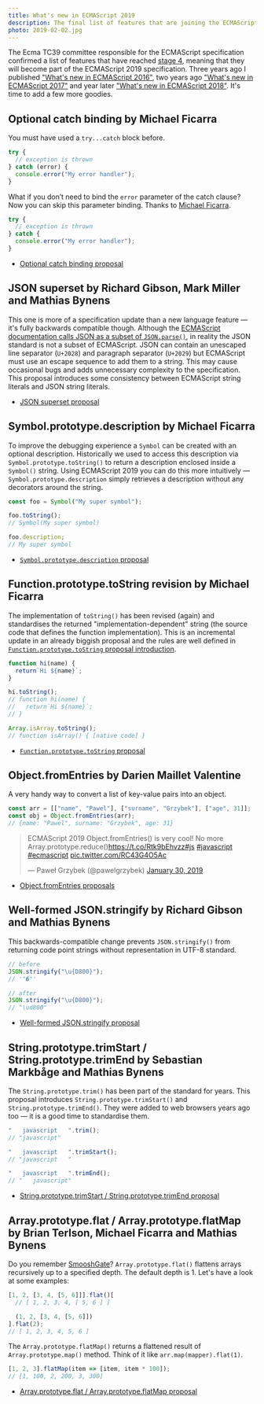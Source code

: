 ```yaml
---
title: What's new in ECMAScript 2019
description: The final list of features that are joining the ECMAScript specification this year is ready. Here's a quick summary and look at some practical examples.
photo: 2019-02-02.jpg
---
```


The Ecma TC39 committee responsible for the ECMAScript specification confirmed a list of features that have reached [stage 4](https://tc39.github.io/process-document/), meaning that they will become part of the ECMAScript 2019 specification. Three years ago I published ["What's new in ECMAScript 2016"](https://pawelgrzybek.com/whats-new-in-ecmascript-2016-es7/), two years ago ["What's new in ECMAScript 2017"](https://pawelgrzybek.com/whats-new-in-ecmascript-2017/) and year later ["What's new in ECMAScript 2018"](https://pawelgrzybek.com/whats-new-in-ecmascript-2018/). It's time to add a few more goodies.

## Optional catch binding by Michael Ficarra

You must have used a `try...catch` block before.

```js
try {
  // exception is thrown
} catch (error) {
  console.error("My error handler");
}
```

What if you don’t need to bind the `error` parameter of the catch clause? Now you can skip this parameter binding. Thanks to [Michael Ficarra](https://twitter.com/smooshMap).

```js
try {
  // exception is thrown
} catch {
  console.error("My error handler");
}
```

- [Optional catch binding proposal](https://github.com/tc39/proposal-optional-catch-binding)

## JSON superset by Richard Gibson, Mark Miller and Mathias Bynens

This one is more of a specification update than a new language feature — it's fully backwards compatible though. Although the [ECMAScript documentation calls JSON as a subset of `JSON.parse()`](https://tc39.github.io/ecma262/#sec-json.parse), in reality the JSON standard is not a subset of ECMAScript. JSON can contain an unescaped line separator (`U+2028`) and paragraph separator (`U+2029`) but ECMAScript must use an escape sequence to add them to a string. This may cause occasional bugs and adds unnecessary complexity to the specification. This proposal introduces some consistency between ECMAScript string literals and JSON string literals.

- [JSON superset proposal](https://github.com/tc39/proposal-json-superset)

## Symbol.prototype.description by Michael Ficarra

To improve the debugging experience a `Symbol` can be created with an optional description. Historically we used to access this description via `Symbol.prototype.toString()` to return a description enclosed inside a `Symbol()` string. Using ECMAScript 2019 you can do this more intuitively — `Symbol.prototype.description` simply retrieves a description without any decorators around the string.

```js
const foo = Symbol("My super symbol");

foo.toString();
// Symbol(My super symbol)

foo.description;
// My super symbol
```

- [`Symbol.prototype.description` proposal](https://github.com/tc39/proposal-Symbol-description)

## Function.prototype.toString revision by Michael Ficarra

The implementation of `toString()` has been revised (again) and standardises the returned "implementation-dependent" string (the source code that defines the function implementation). This is an incremental update in an already biggish proposal and the rules are well defined in [`Function.prototype.toString` proposal introduction](http://tc39.github.io/Function-prototype-toString-revision/).

```js
function hi(name) {
  return`Hi ${name}`;
}

hi.toString();
// function hi(name) {
//   return`Hi ${name}`;
// }
```

```js
Array.isArray.toString();
// function isArray() { [native code] }
```

- [`Function.prototype.toString` proposal](http://tc39.github.io/Function-prototype-toString-revision/)

## Object.fromEntries by Darien Maillet Valentine

A very handy way to convert a list of key-value pairs into an object.

```js
const arr = [["name", "Pawel"], ["surname", "Grzybek"], ["age", 31]];
const obj = Object.fromEntries(arr);
// {name: "Pawel", surname: "Grzybek", age: 31}
```

<blockquote class="twitter-tweet"><p lang="en" dir="ltr">ECMAScript 2019 Object.fromEntries() is very cool! No more Array.prototype.reduce()<a href="https://t.co/Rtk9bEhvzz">https://t.co/Rtk9bEhvzz</a><a href="https://twitter.com/hashtag/js?src=hash&amp;ref_src=twsrc%5Etfw">#js</a> <a href="https://twitter.com/hashtag/javascript?src=hash&amp;ref_src=twsrc%5Etfw">#javascript</a> <a href="https://twitter.com/hashtag/ecmascript?src=hash&amp;ref_src=twsrc%5Etfw">#ecmascript</a> <a href="https://t.co/RC43G4O5Ac">pic.twitter.com/RC43G4O5Ac</a></p>&mdash; Paweł Grzybek (@pawelgrzybek) <a href="https://twitter.com/pawelgrzybek/status/1090551539058511873?ref_src=twsrc%5Etfw">January 30, 2019</a></blockquote> <script async src="https://platform.twitter.com/widgets.js" charset="utf-8"></script>

- [Object.fromEntries proposals](https://github.com/tc39/proposal-object-from-entries)

## Well-formed JSON.stringify by Richard Gibson and Mathias Bynens

This backwards-compatible change prevents `JSON.stringify()` from returning code point strings without representation in UTF-8 standard.

```js
// before
JSON.stringify("\u{D800}");
// '"�"'

// after
JSON.stringify("\u{D800}");
// "\ud800"
```

- [Well-formed JSON.stringify proposal](https://github.com/tc39/proposal-well-formed-stringify)

## String.prototype.trimStart / String.prototype.trimEnd by Sebastian Markbåge and Mathias Bynens

The `String.prototype.trim()` has been part of the standard for years. This proposal introduces `String.prototype.trimStart()` and `String.prototype.trimEnd()`. They were added to web browsers years ago too — it is a good time to standardise them.

```js
"   javascript   ".trim();
// "javascript"

"   javascript   ".trimStart();
// "javascript   "

"   javascript   ".trimEnd();
// "   javascript"
```

- [String.prototype.trimStart / String.prototype.trimEnd proposal](https://github.com/tc39/proposal-string-left-right-trim)

## Array.prototype.flat / Array.prototype.flatMap by Brian Terlson, Michael Ficarra and Mathias Bynens

Do you remember [SmooshGate](https://developers.google.com/web/updates/2018/03/smooshgate)? `Array.prototype.flat()` flattens arrays recursively up to a specified depth. The default depth is 1. Let's have a look at some examples:

```js
[1, 2, [3, 4, [5, 6]]].flat()[
  // [ 1, 2, 3, 4, [ 5, 6 ] ]

  (1, 2, [3, 4, [5, 6]])
].flat(2);
// [ 1, 2, 3, 4, 5, 6 ]
```

The `Array.prototype.flatMap()` returns a flattened result of `Array.prototype.map()` method. Think of it like `arr.map(mapper).flat(1)`.

```js
[1, 2, 3].flatMap(item => [item, item * 100]);
// [1, 100, 2, 200, 3, 300]
```

- [Array.prototype.flat / Array.prototype.flatMap proposal](https://github.com/tc39/proposal-flatMap)
